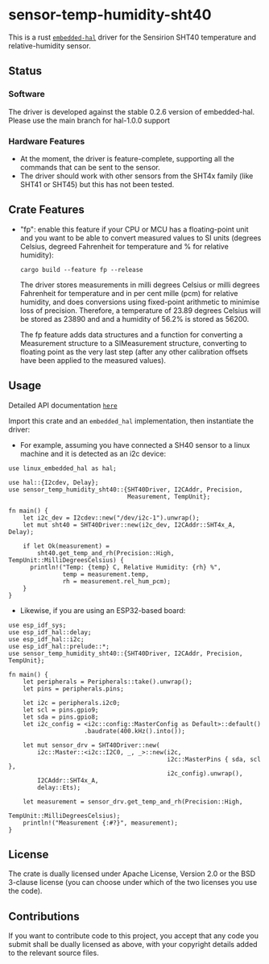# sensor-temp-humidity-sht40

This is a rust [`embedded-hal`](https://github.com/japaric/embedded-hal) 
driver for the Sensirion SHT40 temperature and relative-humidity sensor.

## Status

### Software 

The driver is developed against the stable 0.2.6 version of
embedded-hal. Please use the main branch for hal-1.0.0 support

### Hardware Features

- At the moment, the driver is feature-complete, supporting all the commands
that can be sent to the sensor.
- The driver should work with other sensors from the SHT4x family (like SHT41 or
SHT45) but this has not been tested.

## Crate Features

- "fp": enable this feature if your CPU or MCU has a floating-point unit
  and you want to be able to convert measured values to SI units (degrees
  Celsius, degreed Fahrenheit for temperature and % for relative humidity):

  `cargo build --feature fp --release`

  The driver stores measurements in milli degrees Celsius or milli degrees
  Fahrenheit for temperature and in per cent mille (pcm) for relative 
  humidity, and does conversions using fixed-point arithmetic to minimise
  loss of precision. Therefore, a temperature of 23.89 degrees Celsius will
  be stored as 23890 and and a humidity of 56.2% is stored as 56200.

  The fp feature adds data structures and a function for converting a
  Measurement structure to a SIMeasurement structure, converting to floating
  point as the very last step (after any other calibration offsets have
  been applied to the measured values).

## Usage

Detailed API documentation [`here`](https://docs.rs/crate/sensor-temp-humidity-sht40/latest)

Import this crate and an `embedded_hal` implementation, then instantiate the
driver:

* For example, assuming you have connected a SH40 sensor to a linux
machine and it is detected as an i2c device:

```
use linux_embedded_hal as hal;

use hal::{I2cdev, Delay};
use sensor_temp_humidity_sht40::{SHT40Driver, I2CAddr, Precision,
                                 Measurement, TempUnit};

fn main() {
    let i2c_dev = I2cdev::new("/dev/i2c-1").unwrap();
    let mut sht40 = SHT40Driver::new(i2c_dev, I2CAddr::SHT4x_A, Delay);

    if let Ok(measurement) =
        sht40.get_temp_and_rh(Precision::High, TempUnit::MilliDegreesCelsius) {
      println!("Temp: {temp} C, Relative Humidity: {rh} %",
               temp = measurement.temp,
               rh = measurement.rel_hum_pcm);
    }
}
```

* Likewise, if you are using an ESP32-based board:

```
use esp_idf_sys;
use esp_idf_hal::delay;
use esp_idf_hal::i2c;
use esp_idf_hal::prelude::*;
use sensor_temp_humidity_sht40::{SHT40Driver, I2CAddr, Precision, TempUnit};

fn main() {
    let peripherals = Peripherals::take().unwrap();
    let pins = peripherals.pins;

    let i2c = peripherals.i2c0;
    let scl = pins.gpio9;
    let sda = pins.gpio8;
    let i2c_config = <i2c::config::MasterConfig as Default>::default()
                     .baudrate(400.kHz().into());

    let mut sensor_drv = SHT40Driver::new(
        i2c::Master::<i2c::I2C0, _, _>::new(i2c, 
                                            i2c::MasterPins { sda, scl }, 
                                            i2c_config).unwrap(), 
        I2CAddr::SHT4x_A, 
        delay::Ets);

    let measurement = sensor_drv.get_temp_and_rh(Precision::High,
                                                 TempUnit::MilliDegreesCelsius);
    println!("Measurement {:#?}", measurement);
}
```

## License

The crate is dually licensed under Apache License, Version 2.0 or the 
BSD 3-clause license (you can choose under which of the two licenses you use 
the code).

## Contributions

If you want to contribute code to this project, you accept that any code you
submit shall be dually licensed as above, with your copyright details added
to the relevant source files.
